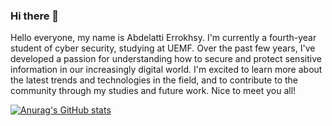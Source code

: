 ### Hi there 👋

Hello everyone, my name is Abdelatti Errokhsy. I'm currently a fourth-year student of cyber security, studying at UEMF. Over the past few years, I've developed a passion for understanding how to secure and protect sensitive information in our increasingly digital world. I'm excited to learn more about the latest trends and technologies in the field, and to contribute to the community through my studies and future work. Nice to meet you all!


[![Anurag's GitHub stats](https://github-readme-stats.vercel.app/api?username=Aberrok)](https://github.com/anuraghazra/github-readme-stats)


